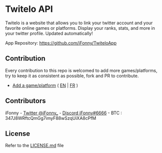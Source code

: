 # Twitelo API 
Twitelo is a website that allows you to link your twitter account and your favorite online games or platforms.
Display your ranks, stats, and more in your twitter profile. Updated automatically!

App Repository: https://github.com/iFonny/TwiteloApp

## Contribution
Every contribution to this repo is welcomed to add more games/platforms, try to keep it as consistent as possible, fork and PR to contribute.

- [Add a game/platform](games/README.md) ( [EN](games/README.md) | [FR](games/LISEZMOI.md) )

## Contributors

iFonny - [Twitter @iFonny_](https://twitter.com/iFonny_) - [Discord iFonny#6666](#) - BTC : 347J8WRftcQmGg7imyF88wSzqUiXA8cPfM

## License

Refer to the [LICENSE.md](LICENSE.md) file
